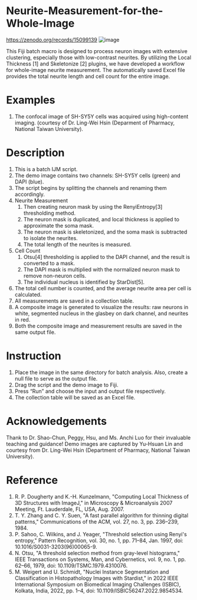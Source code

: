 # Neurite-Measurement-for-the-Whole-Image
https://zenodo.org/records/15099139
![image](https://github.com/user-attachments/assets/3566f36d-1626-4b0e-9c97-a3e43e55600a)


This Fiji batch macro is designed to process neuron images with extensive clustering, especially those with low-contrast neurites.
By utilizing the Local Thickness [1] and Skeletonize [2] plugins, we have developed a workflow for whole-image neurite measurement. The automatically saved Excel file provides the total neurite length and cell count for the entire image.

# Examples
1.	The confocal image of SH-SY5Y cells was acquired using high-content imaging. (courtesy of Dr. Ling-Wei Hsin (Deparment of Pharmacy, National Taiwan University).

# Description
1. This is a batch IJM script.
1. The demo image contains two channels: SH-SY5Y cells (green) and DAPI (blue).
1. The script begins by splitting the channels and renaming them accordingly.
1. Neurite Measurement  
   1. Then creating neuron mask by using the RenyiEntropy[3] thresholding method.  
   1. The neuron mask is duplicated, and local thickness is applied to approximate the soma mask.  
   1. The neuron mask is skeletonized, and the soma mask is subtracted to isolate the neurites.  
   1. The total length of the neurites is measured.  
1. Cell Count
   1. Otsu[4] thresholding is applied to the DAPI channel, and the result is converted to a mask.
   1. The DAPI mask is multiplied with the normalized neuron mask to remove non-neuron cells.
   1. The individual nucleus is identified by StarDist[5].
1. The total cell number is counted, and the average neurite area per cell is calculated.
1. All measurements are saved in a collection table.
1. A composite image is generated to visualize the results: raw neurons in white, segmented nucleus in the glasbey on dark channel, and neurites in red.
1. Both the composite image and measurement results are saved in the same output file.

# Instruction
1.	Place the image in the same directory for batch analysis. Also, create a null file to serve as the output file. 
2.	Drag the script and the demo image to Fiji.
3.	Press “Run” and choose the input and output file respectively.
4.	The  collection table will be saved as an Excel file. 

# Acknowledgements
Thank to Dr. Shao-Chun, Peggy, Hsu, and Ms. Anchi Luo for their invaluable teaching and guidance!
Demo images are captured by Yu-Hsuan Lin and courtesy from Dr. Ling-Wei Hsin (Department of Pharmacy, National Taiwan University).

# Reference
1.	R. P. Dougherty and K.-H. Kunzelmann, "Computing Local Thickness of 3D Structures with ImageJ," in Microscopy & Microanalysis 2007 Meeting, Ft. Lauderdale, FL, USA, Aug. 2007. 
2.	T. Y. Zhang and C. Y. Suen, "A fast parallel algorithm for thinning digital patterns," Communications of the ACM, vol. 27, no. 3, pp. 236–239, 1984. 
3.	P. Sahoo, C. Wilkins, and J. Yeager, "Threshold selection using Renyi's entropy," Pattern Recognition, vol. 30, no. 1, pp. 71–84, Jan. 1997, doi: 10.1016/S0031-3203(96)00065-9. 
4.	N. Otsu, "A threshold selection method from gray-level histograms," IEEE Transactions on Systems, Man, and Cybernetics, vol. 9, no. 1, pp. 62–66, 1979, doi: 10.1109/TSMC.1979.4310076.
5.	M. Weigert and U. Schmidt, "Nuclei Instance Segmentation and Classification in Histopathology Images with Stardist," in 2022 IEEE International Symposium on Biomedical Imaging Challenges (ISBIC), Kolkata, India, 2022, pp. 1–4, doi: 10.1109/ISBIC56247.2022.9854534. 
